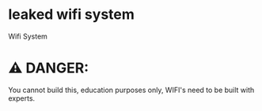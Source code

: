 # leaked wifi system
Wifi System 

# ⚠️ DANGER:
You cannot build this, education purposes only, WIFI's need to be built with experts. 
